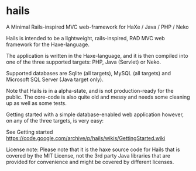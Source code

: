 # hails
 A Minimal Rails-inspired MVC web-framework for HaXe / Java / PHP / Neko

Hails is intended to be a lightweight, rails-inspired, RAD MVC web framework for the Haxe-language.

The application is written in the Haxe-language, and it is then compiled into one of the three supported targets: PHP, Java (Servlet) or Neko.

Supported databases are Sqlite (all targets), MySQL (all targets) and Microsoft SQL Server (Java target only).

Note that Hails is in a alpha-state, and is not production-ready for the public. The core-code is also quite old and messy and needs some cleaning up as well as some tests.

Getting started with a simple database-enabled web application however, on any of the three targets, is very easy:

See Getting started
https://code.google.com/archive/p/hails/wikis/GettingStarted.wiki

License note: Please note that it is the haxe source code for Hails that is covered by the MIT License, not the 3rd party Java libraries that are provided for convenience and might be covered by different licenses.
